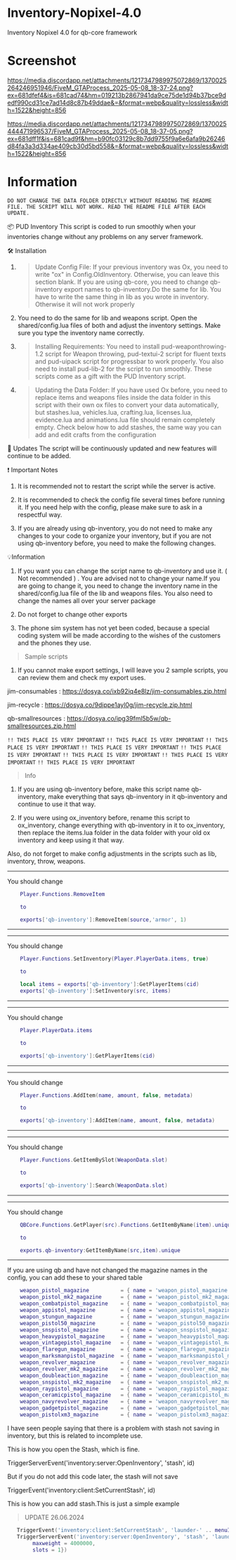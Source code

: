 # Inventory-Nopixel-4.0
Inventory Nopixel 4.0 for qb-core framework

# Screenshot 
https://media.discordapp.net/attachments/1217347989975072869/1370025264246951946/FiveM_GTAProcess_2025-05-08_18-37-24.png?ex=681dfef4&is=681cad74&hm=019213b2867941da9ce75de1d94b37bce9dedf990cd31ce7ad14d8c87b49ddae&=&format=webp&quality=lossless&width=1522&height=856

https://media.discordapp.net/attachments/1217347989975072869/1370025444471996537/FiveM_GTAProcess_2025-05-08_18-37-05.png?ex=681dff1f&is=681cad9f&hm=b90fc03129c8b7dd9755f9a6e6afa9b26246d84fa3a3d334ae409cb30d5bd558&=&format=webp&quality=lossless&width=1522&height=856

# Information
```DO NOT CHANGE THE DATA FOLDER DIRECTLY WITHOUT READING THE README FILE. THE SCRIPT WILL NOT WORK. READ THE README FILE AFTER EACH UPDATE.```

📦 PUD Inventory
This script is coded to run smoothly when your inventories change without any problems on any server framework.

🛠️ Installation
1. >Update Config File:
If your previous inventory was Ox, you need to write "ox" in Config.OldInventory. Otherwise, you can leave this section blank.
If you are using qb-core, you need to change qb-inventory export names to qb-inventory.Do the same for lib. You have to write the same thing in lib as you wrote in inventory. Otherwise it will not work properly

2. You need to do the same for lib and weapons script. Open the shared/config.lua files of both and adjust the inventory settings. Make sure you type the inventory name correctly.

2. >Installing Requirements:
You need to install pud-weaponthrowing-1.2 script for Weapon throwing, pud-textui-2 script for fluent texts and pud-uipack script for progressbar to work properly. You also need to install pud-lib-2 for the script to run smoothly. These scripts come as a gift with the PUD Inventory script.

3. >Updating the Data Folder:
If you have used Ox before, you need to replace items and weapons files inside the data folder in this script with their own ox files to convert your data automatically, but stashes.lua, vehicles.lua, crafting.lua, licenses.lua, evidence.lua and animations.lua file should remain completely empty. Check below how to add stashes, the same way you can add and edit crafts from the configuration

🚀 Updates
The script will be continuously updated and new features will continue to be added.

❗️ Important Notes
1. It is recommended not to restart the script while the server is active.

2. It is recommended to check the config file several times before running it. If you need help with the config, please make sure to ask in a respectful way.

3. If you are already using qb-inventory, you do not need to make any changes to your code to organize your inventory, but if you are not using qb-inventory before, you need to make the following changes.



💡Information
1. If you want you can change the script name to qb-inventory and use it. ( Not recommended ) . You are advised not to change your name.If you are going to change it, you need to change the inventory name in the shared/config.lua file of the lib and weapons files. You also need to change the names all over your server package

2. Do not forget to change other exports

3. The phone sim system has not yet been coded, because a special coding system will be made according to the wishes of the customers and the phones they use.


> Sample scripts

1. If you cannot make export settings, I will leave you 2 sample scripts, you can review them and check my export uses.

jim-consumables : https://dosya.co/ixb92iq4e8lz/jim-consumables.zip.html

jim-recycle : https://dosya.co/9dippe1ayl0g/jim-recycle.zip.html

qb-smallresources : https://dosya.co/ipg39fml5b5w/qb-smallresources.zip.html




```!! THIS PLACE IS VERY IMPORTANT```
```!! THIS PLACE IS VERY IMPORTANT```
```!! THIS PLACE IS VERY IMPORTANT```
```!! THIS PLACE IS VERY IMPORTANT```
```!! THIS PLACE IS VERY IMPORTANT```
```!! THIS PLACE IS VERY IMPORTANT```
```!! THIS PLACE IS VERY IMPORTANT```
```!! THIS PLACE IS VERY IMPORTANT```
> Info 
1. If you are using qb-inventory before, make this script name qb-inventory, make everything that says qb-inventory in it qb-inventory and continue to use it that way.

2. If you were using ox_inventory before, rename this script to ox_inventory, change everything with qb-inventory in it to ox_inventory, then replace the items.lua folder in the data folder with your old ox inventory and keep using it that way. 

Also, do not forget to make config adjustments in the scripts such as lib, inventory, throw, weapons.


--------------------------------------------------------------------------------------------------------------------------------------------------------------------------------
You should change 
```lua
    Player.Functions.RemoveItem

    to 

    exports['qb-inventory']:RemoveItem(source,'armor', 1)
```
--------------------------------------------------------------------------------------------------------------------------------------------------------------------------------


--------------------------------------------------------------------------------------------------------------------------------------------------------------------------------
You should change 
```lua
    Player.Functions.SetInventory(Player.PlayerData.items, true)

    to 

    local items = exports['qb-inventory']:GetPlayerItems(cid)
    exports['qb-inventory']:SetInventory(src, items)
```
--------------------------------------------------------------------------------------------------------------------------------------------------------------------------------


--------------------------------------------------------------------------------------------------------------------------------------------------------------------------------
You should change 
```lua
    Player.PlayerData.items

    to 

    exports['qb-inventory']:GetPlayerItems(cid)
```
--------------------------------------------------------------------------------------------------------------------------------------------------------------------------------


--------------------------------------------------------------------------------------------------------------------------------------------------------------------------------
You should change         
```lua
    Player.Functions.AddItem(name, amount, false, metadata) 

    to 

    exports['qb-inventory']:AddItem(name, amount, false, metadata) 
```
--------------------------------------------------------------------------------------------------------------------------------------------------------------------------------


--------------------------------------------------------------------------------------------------------------------------------------------------------------------------------
You should change         
```lua
    Player.Functions.GetItemBySlot(WeaponData.slot)

    to 

    exports['qb-inventory']:Search(WeaponData.slot)
```
--------------------------------------------------------------------------------------------------------------------------------------------------------------------------------


--------------------------------------------------------------------------------------------------------------------------------------------------------------------------------
You should change         
```lua
    QBCore.Functions.GetPlayer(src).Functions.GetItemByName(item).unique

    to 

    exports.qb-inventory:GetItemByName(src,item).unique
```
--------------------------------------------------------------------------------------------------------------------------------------------------------------------------------






If you are using qb and have not changed the magazine names in the config, you can add these to your shared table

```lua
    weapon_pistol_magazine          = { name = 'weapon_pistol_magazine', label = 'Pistol Magazine', weight = 1000, type = 'weapon', ammotype = 'AMMO_PISTOL', image = 'clip_attachment.png', unique = true, useable = false, description = 'Pistol Magazine' },
    weapon_pistol_mk2_magazine      = { name = 'weapon_pistol_mk2_magazine', label = 'Pistol Mk II Magazine', weight = 1000, type = 'weapon', ammotype = 'AMMO_PISTOL', image = 'clip_attachment.png', unique = true, useable = false, description = 'Pistol Mk II Magazine' },
    weapon_combatpistol_magazine    = { name = 'weapon_combatpistol_magazine', label = 'Combat Pistol Magazine', weight = 1000, type = 'weapon', ammotype = 'AMMO_PISTOL', image = 'clip_attachment.png', unique = true, useable = false, description = 'Combat Pistol Magazine' },
    weapon_appistol_magazine        = { name = 'weapon_appistol_magazine', label = 'AP Pistol Magazine', weight = 1000, type = 'weapon', ammotype = 'AMMO_PISTOL', image = 'clip_attachment.png', unique = true, useable = false, description = 'AP Pistol Magazine' },
    weapon_stungun_magazine         = { name = 'weapon_stungun_magazine', label = 'Taser Magazine', weight = 1000, type = 'weapon', ammotype = nil, image = 'clip_attachment.png', unique = true, useable = false, description = 'Taser Magazine' },
    weapon_pistol50_magazine        = { name = 'weapon_pistol50_magazine', label = 'Pistol .50 Magazine', weight = 1000, type = 'weapon', ammotype = 'AMMO_PISTOL', image = 'clip_attachment.png', unique = true, useable = false, description = 'Pistol .50 Magazine' },
    weapon_snspistol_magazine       = { name = 'weapon_snspistol_magazine', label = 'SNS Pistol Magazine', weight = 1000, type = 'weapon', ammotype = 'AMMO_PISTOL', image = 'clip_attachment.png', unique = true, useable = false, description = 'SNS Pistol Magazine' },
    weapon_heavypistol_magazine     = { name = 'weapon_heavypistol_magazine', label = 'Heavy Pistol Magazine', weight = 1000, type = 'weapon', ammotype = 'AMMO_PISTOL', image = 'clip_attachment.png', unique = true, useable = false, description = 'Heavy Pistol Magazine' },
    weapon_vintagepistol_magazine   = { name = 'weapon_vintagepistol_magazine', label = 'Vintage Pistol Magazine', weight = 1000, type = 'weapon', ammotype = 'AMMO_PISTOL', image = 'clip_attachment.png', unique = true, useable = false, description = 'Vintage Pistol Magazine' },
    weapon_flaregun_magazine        = { name = 'weapon_flaregun_magazine', label = 'Flare Gun Magazine', weight = 1000, type = 'weapon', ammotype = 'AMMO_FLARE', image = 'clip_attachment.png', unique = true, useable = false, description = 'Flare Gun Magazine' },
    weapon_marksmanpistol_magazine  = { name = 'weapon_marksmanpistol_magazine', label = 'Marksman Pistol Magazine', weight = 1000, type = 'weapon', ammotype = 'AMMO_PISTOL', image = 'clip_attachment.png', unique = true, useable = false, description = 'Marksman Pistol Magazine' },
    weapon_revolver_magazine        = { name = 'weapon_revolver_magazine', label = 'Revolver Magazine', weight = 1000, type = 'weapon', ammotype = 'AMMO_PISTOL', image = 'clip_attachment.png', unique = true, useable = false, description = 'Revolver Magazine' },
    weapon_revolver_mk2_magazine    = { name = 'weapon_revolver_mk2_magazine', label = 'Violence Magazine', weight = 1000, type = 'weapon', ammotype = 'AMMO_PISTOL', image = 'clip_attachment.png', unique = true, useable = false, description = 'da Violence Magazine' },
    weapon_doubleaction_magazine    = { name = 'weapon_doubleaction_magazine', label = 'Double Action Revolver Magazine', weight = 1000, type = 'weapon', ammotype = 'AMMO_PISTOL', image = 'clip_attachment.png', unique = true, useable = false, description = 'Double Action Revolver Magazine' },
    weapon_snspistol_mk2_magazine   = { name = 'weapon_snspistol_mk2_magazine', label = 'SNS Pistol Mk II Magazine', weight = 1000, type = 'weapon', ammotype = 'AMMO_PISTOL', image = 'clip_attachment.png', unique = true, useable = false, description = 'SNS Pistol MK2 Magazine' },
    weapon_raypistol_magazine       = { name = 'weapon_raypistol_magazine', label = 'Up-n-Atomizer Magazine', weight = 1000, type = 'weapon', ammotype = 'AMMO_PISTOL', image = 'clip_attachment.png', unique = true, useable = false, description = 'Weapon Raypistol Magazine' },
    weapon_ceramicpistol_magazine   = { name = 'weapon_ceramicpistol_magazine', label = 'Ceramic Pistol Magazine', weight = 1000, type = 'weapon', ammotype = 'AMMO_PISTOL', image = 'clip_attachment.png', unique = true, useable = false, description = 'Weapon Ceramicpistol Magazine' },
    weapon_navyrevolver_magazine    = { name = 'weapon_navyrevolver_magazine', label = 'Navy Revolver Magazine', weight = 1000, type = 'weapon', ammotype = 'AMMO_PISTOL', image = 'clip_attachment.png', unique = true, useable = false, description = 'Weapon Navyrevolver Magazine' },
    weapon_gadgetpistol_magazine    = { name = 'weapon_gadgetpistol_magazine', label = 'Perico Pistol Magazine', weight = 1000, type = 'weapon', ammotype = 'AMMO_PISTOL', image = 'clip_attachment.png', unique = true, useable = false, description = 'Weapon Gadgetpistol Magazine' },
    weapon_pistolxm3_magazine       = { name = 'weapon_pistolxm3_magazine', label = 'Pistol XM3 Magazine', weight = 1000, type = 'weapon', ammotype = 'AMMO_PISTOL', image = 'clip_attachment.png', unique = true, useable = false, description = 'Pistol XM3 Magazine' },
```


I have seen people saying that there is a problem with stash not saving in inventory, but this is related to incomplete use.

This is how you open the Stash, which is fine.

TriggerServerEvent('inventory:server:OpenInventory', 'stash', id)


But if you do not add this code later, the stash will not save

TriggerEvent('inventory:client:SetCurrentStash', id)




This is how you can add stash.This is just a simple example

> UPDATE 26.06.2024
```lua
   TriggerEvent('inventory:client:SetCurrentStash', 'launder-' .. menuId)
   TriggerServerEvent('inventory:server:OpenInventory', 'stash', 'launder-' .. menuId , {
        maxweight = 4000000,
        slots = 1})
```
